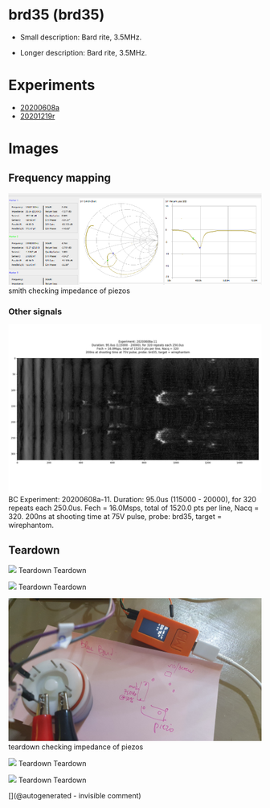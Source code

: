 # brd35 (brd35)

* Small description: Bard rite, 3.5MHz.

* Longer description: Bard rite, 3.5MHz.

# Experiments

* [20200608a](/include/experiments/auto/20200608a.md)
* [20201219r](/include/experiments/auto/20201219r.md)


# Images

## Frequency mapping 

![](/include/20201219r/impedances/bluebard.png)
smith
checking impedance of piezos

### Other signals 

![](/matty/20200608a/images/2DArray_20200608a-11.jpg)
BC
Experiment: 20200608a-11. Duration: 95.0us (115000 - 20000), for 320 repeats each 250.0us. Fech = 16.0Msps, total of 1520.0 pts per line, Nacq = 320. 200ns at shooting time at 75V pulse, probe: brd35, target = wirephantom. 

## Teardown 

![](/include/bard/brd35/P_20200605_131443.jpg)
Teardown
Teardown

![](/include/bard/brd35/P_20200605_131400.jpg)
Teardown
Teardown

![](/include/20201219r/images/20201219_204847.jpg)
teardown
checking impedance of piezos

![](/include/bard/brd35/P_20200605_131447.jpg)
Teardown
Teardown

![](/include/bard/brd35/P_20200605_131434.jpg)
Teardown
Teardown





[](@autogenerated - invisible comment)
